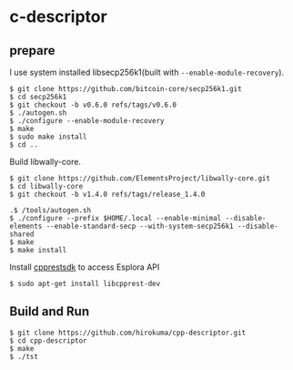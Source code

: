 # c-descriptor

## prepare

I use system installed libsecp256k1(built with `--enable-module-recovery`).

```console
$ git clone https://github.com/bitcoin-core/secp256k1.git
$ cd secp256k1
$ git checkout -b v0.6.0 refs/tags/v0.6.0
$ ./autogen.sh
$ ./configure --enable-module-recovery
$ make
$ sudo make install
$ cd ..
```

Build libwally-core.

```console
$ git clone https://github.com/ElementsProject/libwally-core.git
$ cd libwally-core
$ git checkout -b v1.4.0 refs/tags/release_1.4.0

.$ /tools/autogen.sh
$ ./configure --prefix $HOME/.local --enable-minimal --disable-elements --enable-standard-secp --with-system-secp256k1 --disable-shared
$ make
$ make install
```

Install [cpprestsdk](https://github.com/microsoft/cpprestsdk) to access Esplora API

```console
$ sudo apt-get install libcpprest-dev
```

## Build and Run

```console
$ git clone https://github.com/hirokuma/cpp-descriptor.git
$ cd cpp-descriptor
$ make
$ ./tst
```
